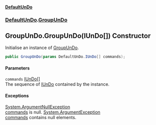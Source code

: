 #### [DefaultUnDo](DefaultUnDo.md 'DefaultUnDo')
### [DefaultUnDo](DefaultUnDo.md#DefaultUnDo 'DefaultUnDo').[GroupUnDo](GroupUnDo.md 'DefaultUnDo.GroupUnDo')
## GroupUnDo.GroupUnDo(IUnDo[]) Constructor
Initialise an instance of [GroupUnDo](GroupUnDo.md 'DefaultUnDo.GroupUnDo').  
```csharp
public GroupUnDo(params DefaultUnDo.IUnDo[] commands);
```
#### Parameters
<a name='DefaultUnDo_GroupUnDo_GroupUnDo(DefaultUnDo_IUnDo__)_commands'></a>
`commands` [IUnDo](IUnDo.md 'DefaultUnDo.IUnDo')[[]](https://docs.microsoft.com/en-us/dotnet/api/System.Array 'System.Array')  
The sequence of [IUnDo](IUnDo.md 'DefaultUnDo.IUnDo') contained by the instance.
  
#### Exceptions
[System.ArgumentNullException](https://docs.microsoft.com/en-us/dotnet/api/System.ArgumentNullException 'System.ArgumentNullException')  
[commands](GroupUnDo_GroupUnDo(IUnDo__).md#DefaultUnDo_GroupUnDo_GroupUnDo(DefaultUnDo_IUnDo__)_commands 'DefaultUnDo.GroupUnDo.GroupUnDo(DefaultUnDo.IUnDo[]).commands') is null.
[System.ArgumentException](https://docs.microsoft.com/en-us/dotnet/api/System.ArgumentException 'System.ArgumentException')  
[commands](GroupUnDo_GroupUnDo(IUnDo__).md#DefaultUnDo_GroupUnDo_GroupUnDo(DefaultUnDo_IUnDo__)_commands 'DefaultUnDo.GroupUnDo.GroupUnDo(DefaultUnDo.IUnDo[]).commands') contains null elements.

